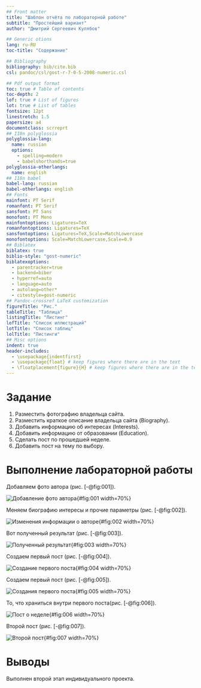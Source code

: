 ```yaml
---
## Front matter
title: "Шаблон отчёта по лабораторной работе"
subtitle: "Простейший вариант"
author: "Дмитрий Сергеевич Кулябов"

## Generic otions
lang: ru-RU
toc-title: "Содержание"

## Bibliography
bibliography: bib/cite.bib
csl: pandoc/csl/gost-r-7-0-5-2008-numeric.csl

## Pdf output format
toc: true # Table of contents
toc-depth: 2
lof: true # List of figures
lot: true # List of tables
fontsize: 12pt
linestretch: 1.5
papersize: a4
documentclass: scrreprt
## I18n polyglossia
polyglossia-lang:
  name: russian
  options:
	- spelling=modern
	- babelshorthands=true
polyglossia-otherlangs:
  name: english
## I18n babel
babel-lang: russian
babel-otherlangs: english
## Fonts
mainfont: PT Serif
romanfont: PT Serif
sansfont: PT Sans
monofont: PT Mono
mainfontoptions: Ligatures=TeX
romanfontoptions: Ligatures=TeX
sansfontoptions: Ligatures=TeX,Scale=MatchLowercase
monofontoptions: Scale=MatchLowercase,Scale=0.9
## Biblatex
biblatex: true
biblio-style: "gost-numeric"
biblatexoptions:
  - parentracker=true
  - backend=biber
  - hyperref=auto
  - language=auto
  - autolang=other*
  - citestyle=gost-numeric
## Pandoc-crossref LaTeX customization
figureTitle: "Рис."
tableTitle: "Таблица"
listingTitle: "Листинг"
lofTitle: "Список иллюстраций"
lotTitle: "Список таблиц"
lolTitle: "Листинги"
## Misc options
indent: true
header-includes:
  - \usepackage{indentfirst}
  - \usepackage{float} # keep figures where there are in the text
  - \floatplacement{figure}{H} # keep figures where there are in the text
---
```


# Задание


1. Разместить фотографию владельца сайта.
2. Разместить краткое описание владельца сайта (Biography).
3. Добавить информацию об интересах (Interests).
4. Добавить информацию от образовании (Education).
5. Сделать пост по прошедшей неделе.
6. Добавить пост на тему по выбору.
        


# Выполнение лабораторной работы

Добавляем фото автора (рис. [-@fig:001]).

![Добавление фото автора](image/1.png){#fig:001 width=70%}

Меняем биографию интересы и прочие параметры (рис. [-@fig:002]).

![Изменения информации о авторе](image/2.png){#fig:002 width=70%}

Вот полученный результат (рис. [-@fig:003]).

![Полученный результат](image/3.png){#fig:003 width=70%}

Создаем первый пост (рис. [-@fig:004]).

![Создание первого поста](image/4.png){#fig:004 width=70%}

Создаем первый пост (рис. [-@fig:005]).

![Создания первого поста](image/5.png){#fig:005 width=70%}

То, что храниться внутри первого поста(рис. [-@fig:006]).

![Пост о неделе](image/6.png){#fig:006 width=70%}

Второй пост (рис. [-@fig:007]).

![Второй пост](image/7.png){#fig:007 width=70%}

# Выводы

Выполнен второй этап индивидуального проекта. 

